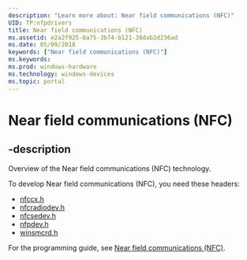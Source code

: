 ```yaml
---
description: "Learn more about: Near field communications (NFC)"
UID: TP:nfpdrivers
title: Near field communications (NFC)
ms.assetid: e2a2f925-0a75-3b74-b121-38dab2d236ad
ms.date: 05/09/2018
keywords: ["Near field communications (NFC)"]
ms.keywords: 
ms.prod: windows-hardware
ms.technology: windows-devices
ms.topic: portal
---
```


# Near field communications (NFC)

## -description

Overview of the Near field communications (NFC) technology.

To develop Near field communications (NFC), you need these headers:

 * [nfccx.h](../nfccx/index.md)
 * [nfcradiodev.h](../nfcradiodev/index.md)
 * [nfcsedev.h](../nfcsedev/index.md)
 * [nfpdev.h](../nfpdev/index.md)
 * [winsmcrd.h](../winsmcrd/index.md)

For the programming guide, see [Near field communications (NFC)](/windows-hardware/drivers/nfc).
